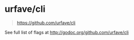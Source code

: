 # urfave/cli

> https://github.com/urfave/cli

See full list of flags at http://godoc.org/github.com/urfave/cli